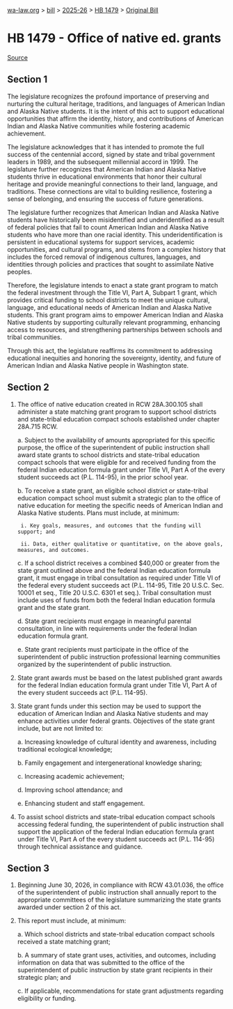 [wa-law.org](/) > [bill](/bill/) > [2025-26](/bill/2025-26/) > [HB 1479](/bill/2025-26/hb/1479/) > [Original Bill](/bill/2025-26/hb/1479/1/)

# HB 1479 - Office of native ed. grants

[Source](http://lawfilesext.leg.wa.gov/biennium/2025-26/Pdf/Bills/House%20Bills/1479.pdf)

## Section 1
The legislature recognizes the profound importance of preserving and nurturing the cultural heritage, traditions, and languages of American Indian and Alaska Native students. It is the intent of this act to support educational opportunities that affirm the identity, history, and contributions of American Indian and Alaska Native communities while fostering academic achievement.

The legislature acknowledges that it has intended to promote the full success of the centennial accord, signed by state and tribal government leaders in 1989, and the subsequent millennial accord in 1999. The legislature further recognizes that American Indian and Alaska Native students thrive in educational environments that honor their cultural heritage and provide meaningful connections to their land, language, and traditions. These connections are vital to building resilience, fostering a sense of belonging, and ensuring the success of future generations.

The legislature further recognizes that American Indian and Alaska Native students have historically been misidentified and underidentified as a result of federal policies that fail to count American Indian and Alaska Native students who have more than one racial identity. This underidentification is persistent in educational systems for support services, academic opportunities, and cultural programs, and stems from a complex history that includes the forced removal of indigenous cultures, languages, and identities through policies and practices that sought to assimilate Native peoples.

Therefore, the legislature intends to enact a state grant program to match the federal investment through the Title VI, Part A, Subpart 1 grant, which provides critical funding to school districts to meet the unique cultural, language, and educational needs of American Indian and Alaska Native students. This grant program aims to empower American Indian and Alaska Native students by supporting culturally relevant programming, enhancing access to resources, and strengthening partnerships between schools and tribal communities.

Through this act, the legislature reaffirms its commitment to addressing educational inequities and honoring the sovereignty, identity, and future of American Indian and Alaska Native people in Washington state.

## Section 2
1. The office of native education created in RCW 28A.300.105 shall administer a state matching grant program to support school districts and state-tribal education compact schools established under chapter 28A.715 RCW.

    a. Subject to the availability of amounts appropriated for this specific purpose, the office of the superintendent of public instruction shall award state grants to school districts and state-tribal education compact schools that were eligible for and received funding from the federal Indian education formula grant under Title VI, Part A of the every student succeeds act (P.L. 114-95), in the prior school year.

    b. To receive a state grant, an eligible school district or state-tribal education compact school must submit a strategic plan to the office of native education for meeting the specific needs of American Indian and Alaska Native students. Plans must include, at minimum:

        i. Key goals, measures, and outcomes that the funding will support; and

        ii. Data, either qualitative or quantitative, on the above goals, measures, and outcomes.

    c. If a school district receives a combined $40,000 or greater from the state grant outlined above and the federal Indian education formula grant, it must engage in tribal consultation as required under Title VI of the federal every student succeeds act (P.L. 114-95, Title 20 U.S.C. Sec. 10001 et seq., Title 20 U.S.C. 6301 et seq.). Tribal consultation must include uses of funds from both the federal Indian education formula grant and the state grant.

    d. State grant recipients must engage in meaningful parental consultation, in line with requirements under the federal Indian education formula grant.

    e. State grant recipients must participate in the office of the superintendent of public instruction professional learning communities organized by the superintendent of public instruction.

2. State grant awards must be based on the latest published grant awards for the federal Indian education formula grant under Title VI, Part A of the every student succeeds act (P.L. 114-95).

3. State grant funds under this section may be used to support the education of American Indian and Alaska Native students and may enhance activities under federal grants. Objectives of the state grant include, but are not limited to:

    a. Increasing knowledge of cultural identity and awareness, including traditional ecological knowledge;

    b. Family engagement and intergenerational knowledge sharing;

    c. Increasing academic achievement;

    d. Improving school attendance; and

    e. Enhancing student and staff engagement.

4. To assist school districts and state-tribal education compact schools accessing federal funding, the superintendent of public instruction shall support the application of the federal Indian education formula grant under Title VI, Part A of the every student succeeds act (P.L. 114-95) through technical assistance and guidance.

## Section 3
1. Beginning June 30, 2026, in compliance with RCW 43.01.036, the office of the superintendent of public instruction shall annually report to the appropriate committees of the legislature summarizing the state grants awarded under section 2 of this act.

2. This report must include, at minimum:

    a. Which school districts and state-tribal education compact schools received a state matching grant;

    b. A summary of state grant uses, activities, and outcomes, including information on data that was submitted to the office of the superintendent of public instruction by state grant recipients in their strategic plan; and

    c. If applicable, recommendations for state grant adjustments regarding eligibility or funding.
